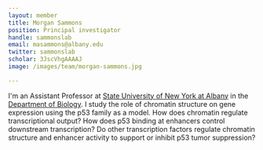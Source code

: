 ```yaml
---
layout: member
title: Morgan Sammons
position: Principal investigator
handle: sammonslab
email: masammons@albany.edu
twitter: sammonslab
scholar: 3JscVhgAAAAJ
image: /images/team/morgan-sammons.jpg

---
```


I'm an Assistant Professor at [State University of New York at Albany](http://www.albany.edu) in the [Department of Biology](http://www.albany.edu/biology). I study the role of chromatin structure on gene expression using the p53 family as a model.  How does chromatin regulate transcriptional output? How does p53 binding at enhancers control downstream transcription? Do other transcription factors regulate chromatin structure and enhancer activity to support or inhibit p53 tumor suppression? 
